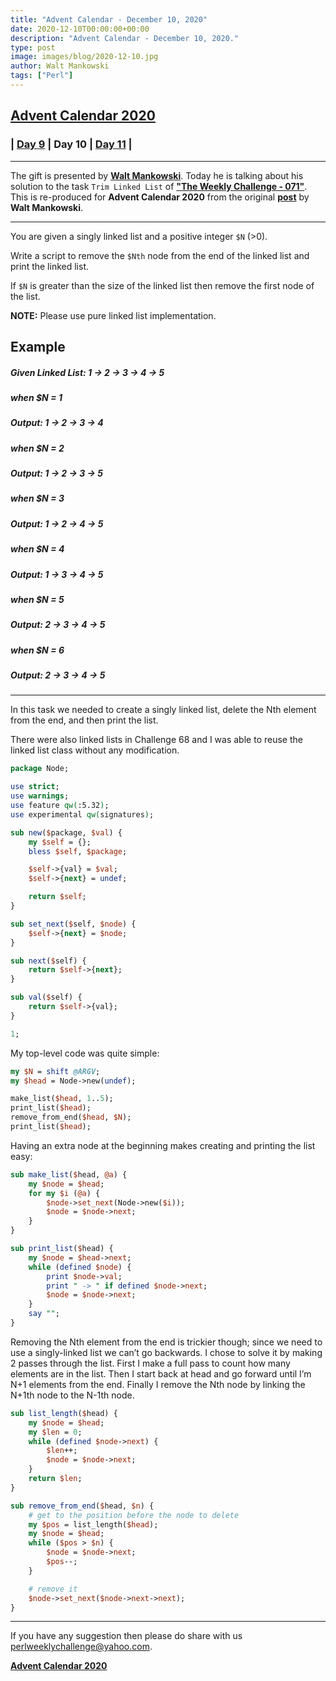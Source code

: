 ```yaml
---
title: "Advent Calendar - December 10, 2020"
date: 2020-12-10T00:00:00+00:00
description: "Advent Calendar - December 10, 2020."
type: post
image: images/blog/2020-12-10.jpg
author: Walt Mankowski
tags: ["Perl"]
---
```


## [**Advent Calendar 2020**](/blog/advent-calendar-2020)
### | [**Day 9**](/blog/advent-calendar-2020-12-09) | **Day 10** | [**Day 11**](/blog/advent-calendar-2020-12-11) |
***

The gift is presented by [**Walt Mankowski**](/blog/meet-the-champion-2020-07). Today he is talking about his solution to the task `Trim Linked List` of **["The Weekly Challenge - 071"](/blog/perl-weekly-challenge-071)**. This is re-produced for **Advent Calendar 2020** from the original [**post**](http://www.mawode.com/blog/blog/2020/07/31/perl-weekly-challenge-71/) by **Walt Mankowski**.

***

You are given a singly linked list and a positive integer `$N` (>0).

Write a script to remove the `$Nth` node from the end of the linked list and print the linked list.

If `$N` is greater than the size of the linked list then remove the first node of the list.

**NOTE:** Please use pure linked list implementation.

## Example

#####    Given Linked List: 1 -> 2 -> 3 -> 4 -> 5

#####    when $N = 1
#####    Output: 1 -> 2 -> 3 -> 4

#####    when $N = 2
#####    Output: 1 -> 2 -> 3 -> 5

#####    when $N = 3
#####    Output: 1 -> 2 -> 4 -> 5

#####    when $N = 4
#####    Output: 1 -> 3 -> 4 -> 5

#####    when $N = 5
#####    Output: 2 -> 3 -> 4 -> 5

#####    when $N = 6
#####    Output: 2 -> 3 -> 4 -> 5

***

In this task we needed to create a singly linked list, delete the Nth element from the end, and then print the list.

There were also linked lists in Challenge 68 and I was able to reuse the linked list class without any modification.

```perl
package Node;

use strict;
use warnings;
use feature qw(:5.32);
use experimental qw(signatures);

sub new($package, $val) {
    my $self = {};
    bless $self, $package;

    $self->{val} = $val;
    $self->{next} = undef;

    return $self;
}

sub set_next($self, $node) {
    $self->{next} = $node;
}

sub next($self) {
    return $self->{next};
}

sub val($self) {
    return $self->{val};
}

1;
```

My top-level code was quite simple:

```perl
my $N = shift @ARGV;
my $head = Node->new(undef);

make_list($head, 1..5);
print_list($head);
remove_from_end($head, $N);
print_list($head);
```


Having an extra node at the beginning makes creating and printing the list easy:

```perl
sub make_list($head, @a) {
    my $node = $head;
    for my $i (@a) {
        $node->set_next(Node->new($i));
        $node = $node->next;
    }
}

sub print_list($head) {
    my $node = $head->next;
    while (defined $node) {
        print $node->val;
        print " -> " if defined $node->next;
        $node = $node->next;
    }
    say "";
}
```

Removing the Nth element from the end is trickier though; since we need to use a singly-linked list we can’t go backwards. I chose to solve it by making 2 passes through the list. First I make a full pass to count how many elements are in the list. Then I start back at head and go forward until I’m N+1 elements from the end. Finally I remove the Nth node by linking the N+1th node to the N-1th node.

```perl
sub list_length($head) {
    my $node = $head;
    my $len = 0;
    while (defined $node->next) {
        $len++;
        $node = $node->next;
    }
    return $len;
}

sub remove_from_end($head, $n) {
    # get to the position before the node to delete
    my $pos = list_length($head);
    my $node = $head;
    while ($pos > $n) {
        $node = $node->next;
        $pos--;
    }

    # remove it
    $node->set_next($node->next->next);
}
```

***

If you have any suggestion then please do share with us <perlweeklychallenge@yahoo.com>.

[**Advent Calendar 2020**](/blog/advent-calendar-2020)
